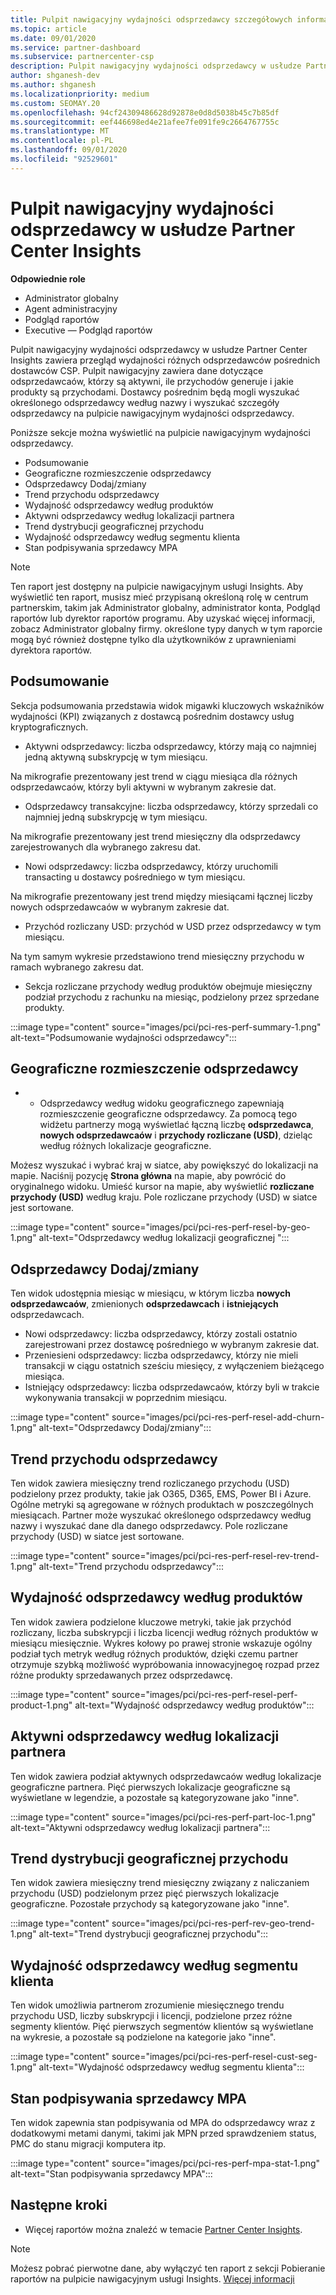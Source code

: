 ```yaml
---
title: Pulpit nawigacyjny wydajności odsprzedawcy szczegółowych informacji Centrum partnerskiego
ms.topic: article
ms.date: 09/01/2020
ms.service: partner-dashboard
ms.subservice: partnercenter-csp
description: Pulpit nawigacyjny wydajności odsprzedawcy w usłudze Partner Center Insights zawiera przegląd wydajności różnych odsprzedawców pośrednich dostawców CSP.
author: shganesh-dev
ms.author: shganesh
ms.localizationpriority: medium
ms.custom: SEOMAY.20
ms.openlocfilehash: 94cf24309486628d92878e0d8d5038b45c7b85df
ms.sourcegitcommit: eef446698ed4e21afee7fe091fe9c2664767755c
ms.translationtype: MT
ms.contentlocale: pl-PL
ms.lasthandoff: 09/01/2020
ms.locfileid: "92529601"
---
```

# <a name="reseller-performance-dashboard-in-partner-center-insights"></a>Pulpit nawigacyjny wydajności odsprzedawcy w usłudze Partner Center Insights

**Odpowiednie role**

- Administrator globalny
- Agent administracyjny
- Podgląd raportów
- Executive — Podgląd raportów

Pulpit nawigacyjny wydajności odsprzedawcy w usłudze Partner Center Insights zawiera przegląd wydajności różnych odsprzedawców pośrednich dostawców CSP. Pulpit nawigacyjny zawiera dane dotyczące odsprzedawcaów, którzy są aktywni, ile przychodów generuje i jakie produkty są przychodami. Dostawcy pośrednim będą mogli wyszukać określonego odsprzedawcy według nazwy i wyszukać szczegóły odsprzedawcy na pulpicie nawigacyjnym wydajności odsprzedawcy.

Poniższe sekcje można wyświetlić na pulpicie nawigacyjnym wydajności odsprzedawcy.

- Podsumowanie
- Geograficzne rozmieszczenie odsprzedawcy
- Odsprzedawcy Dodaj/zmiany 
- Trend przychodu odsprzedawcy 
- Wydajność odsprzedawcy według produktów
- Aktywni odsprzedawcy według lokalizacji partnera
- Trend dystrybucji geograficznej przychodu
- Wydajność odsprzedawcy według segmentu klienta
- Stan podpisywania sprzedawcy MPA

 > [!NOTE]
 > Ten raport jest dostępny na pulpicie nawigacyjnym usługi Insights. Aby wyświetlić ten raport, musisz mieć przypisaną określoną rolę w centrum partnerskim, takim jak Administrator globalny, administrator konta, Podgląd raportów lub dyrektor raportów programu. Aby uzyskać więcej informacji, zobacz Administrator globalny firmy. określone typy danych w tym raporcie mogą być również dostępne tylko dla użytkowników z uprawnieniami dyrektora raportów.

## <a name="summary"></a>Podsumowanie

Sekcja podsumowania przedstawia widok migawki kluczowych wskaźników wydajności (KPI) związanych z dostawcą pośrednim dostawcy usług kryptograficznych.

- Aktywni odsprzedawcy: liczba odsprzedawcy, którzy mają co najmniej jedną aktywną subskrypcję w tym miesiącu.

Na mikrografie prezentowany jest trend w ciągu miesiąca dla różnych odsprzedawcaów, którzy byli aktywni w wybranym zakresie dat.

- Odsprzedawcy transakcyjne: liczba odsprzedawcy, którzy sprzedali co najmniej jedną subskrypcję w tym miesiącu. 

Na mikrografie prezentowany jest trend miesięczny dla odsprzedawcy zarejestrowanych dla wybranego zakresu dat.

- Nowi odsprzedawcy: liczba odsprzedawcy, którzy uruchomili transacting u dostawcy pośredniego w tym miesiącu. 

Na mikrografie prezentowany jest trend między miesiącami łącznej liczby nowych odsprzedawcaów w wybranym zakresie dat.

- Przychód rozliczany USD: przychód w USD przez odsprzedawcy w tym miesiącu. 

Na tym samym wykresie przedstawiono trend miesięczny przychodu w ramach wybranego zakresu dat.

- Sekcja rozliczane przychody według produktów obejmuje miesięczny podział przychodu z rachunku na miesiąc, podzielony przez sprzedane produkty. 

:::image type="content" source="images/pci/pci-res-perf-summary-1.png" alt-text="Podsumowanie wydajności odsprzedawcy":::

## <a name="geographical-spread-of-resellers"></a>Geograficzne rozmieszczenie odsprzedawcy

* * Odsprzedawcy według widoku geograficznego zapewniają rozmieszczenie geograficzne odsprzedawcy. Za pomocą tego widżetu partnerzy mogą wyświetlać łączną liczbę **odsprzedawca**, **nowych odsprzedawcaów** i **przychody rozliczane (USD)**, dzieląc według różnych lokalizacje geograficzne.

Możesz wyszukać i wybrać kraj w siatce, aby powiększyć do lokalizacji na mapie. Naciśnij pozycję **Strona główna** na mapie, aby powrócić do oryginalnego widoku. Umieść kursor na mapie, aby wyświetlić **rozliczane przychody (USD)** według kraju. Pole rozliczane przychody (USD) w siatce jest sortowane.

:::image type="content" source="images/pci/pci-res-perf-resel-by-geo-1.png" alt-text="Odsprzedawcy według lokalizacji geograficznej ":::

## <a name="resellers-addchurns"></a>Odsprzedawcy Dodaj/zmiany

Ten widok udostępnia miesiąc w miesiącu, w którym liczba **nowych odsprzedawcaów**, zmienionych **odsprzedawcach** i **istniejących** odsprzedawcach. 

- Nowi odsprzedawcy: liczba odsprzedawcy, którzy zostali ostatnio zarejestrowani przez dostawcę pośredniego w wybranym zakresie dat.
- Przeniesieni odsprzedawcy: liczba odsprzedawcy, którzy nie mieli transakcji w ciągu ostatnich sześciu miesięcy, z wyłączeniem bieżącego miesiąca.
- Istniejący odsprzedawcy: liczba odsprzedawcaów, którzy byli w trakcie wykonywania transakcji w poprzednim miesiącu.

:::image type="content" source="images/pci/pci-res-perf-resel-add-churn-1.png" alt-text="Odsprzedawcy Dodaj/zmiany":::

## <a name="resellers-revenue-trend"></a>Trend przychodu odsprzedawcy 

Ten widok zawiera miesięczny trend rozliczanego przychodu (USD) podzielony przez produkty, takie jak O365, D365, EMS, Power BI i Azure. Ogólne metryki są agregowane w różnych produktach w poszczególnych miesiącach. Partner może wyszukać określonego odsprzedawcy według nazwy i wyszukać dane dla danego odsprzedawcy. Pole rozliczane przychody (USD) w siatce jest sortowane.

:::image type="content" source="images/pci/pci-res-perf-resel-rev-trend-1.png" alt-text="Trend przychodu odsprzedawcy":::

## <a name="reseller-performance-by-products"></a>Wydajność odsprzedawcy według produktów

Ten widok zawiera podzielone kluczowe metryki, takie jak przychód rozliczany, liczba subskrypcji i liczba licencji według różnych produktów w miesiącu miesięcznie. Wykres kołowy po prawej stronie wskazuje ogólny podział tych metryk według różnych produktów, dzięki czemu partner otrzymuje szybką możliwość wypróbowania innowacyjnegoę rozpad przez różne produkty sprzedawanych przez odsprzedawcę.

:::image type="content" source="images/pci/pci-res-perf-resel-perf-product-1.png" alt-text="Wydajność odsprzedawcy według produktów":::

## <a name="active-resellers-by-partner-locations"></a>Aktywni odsprzedawcy według lokalizacji partnera

Ten widok zawiera podział aktywnych odsprzedawcaów według lokalizacje geograficzne partnera. Pięć pierwszych lokalizacje geograficzne są wyświetlane w legendzie, a pozostałe są kategoryzowane jako "inne".

:::image type="content" source="images/pci/pci-res-perf-part-loc-1.png" alt-text="Aktywni odsprzedawcy według lokalizacji partnera":::

## <a name="revenue-geo-distribution-trend"></a>Trend dystrybucji geograficznej przychodu

Ten widok zawiera miesięczny trend miesięczny związany z naliczaniem przychodu (USD) podzielonym przez pięć pierwszych lokalizacje geograficzne.  Pozostałe przychody są kategoryzowane jako "inne".

:::image type="content" source="images/pci/pci-res-perf-rev-geo-trend-1.png" alt-text="Trend dystrybucji geograficznej przychodu":::

## <a name="reseller-performance-by-customer-segment"></a>Wydajność odsprzedawcy według segmentu klienta

Ten widok umożliwia partnerom zrozumienie miesięcznego trendu przychodu USD, liczby subskrypcji i licencji, podzielone przez różne segmenty klientów. Pięć pierwszych segmentów klientów są wyświetlane na wykresie, a pozostałe są podzielone na kategorie jako "inne".

:::image type="content" source="images/pci/pci-res-perf-resel-cust-seg-1.png" alt-text="Wydajność odsprzedawcy według segmentu klienta":::

## <a name="reseller-mpa-signing-status"></a>Stan podpisywania sprzedawcy MPA

Ten widok zapewnia stan podpisywania od MPA do odsprzedawcy wraz z dodatkowymi metami danymi, takimi jak MPN przed sprawdzeniem status, PMC do stanu migracji komputera itp.

:::image type="content" source="images/pci/pci-res-perf-mpa-stat-1.png" alt-text="Stan podpisywania sprzedawcy MPA":::

## <a name="next-steps"></a>Następne kroki

- Więcej raportów można znaleźć w temacie [Partner Center Insights](partner-center-insights.md).

>[!NOTE] 
> Możesz pobrać pierwotne dane, aby wyłączyć ten raport z sekcji Pobieranie raportów na pulpicie nawigacyjnym usługi Insights. [Więcej informacji](pci-download-reports.md) 
